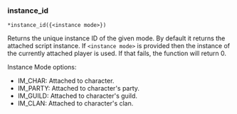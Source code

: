 ### instance_id
```
*instance_id({<instance mode>})
```

Returns the unique instance ID of the given mode. By default it returns the
attached script instance. If `<instance mode>` is provided then the instance
of the currently attached player is used. If that fails, the function will return 0.

Instance Mode options:
* IM_CHAR:	Attached to character.
* IM_PARTY:	Attached to character's party.
* IM_GUILD:	Attached to character's guild.
* IM_CLAN:	Attached to character's clan.
